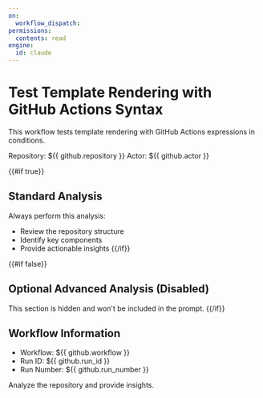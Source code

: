```yaml
---
on:
  workflow_dispatch:
permissions:
  contents: read
engine:
  id: claude
---
```


# Test Template Rendering with GitHub Actions Syntax

This workflow tests template rendering with GitHub Actions expressions in conditions.

Repository: ${{ github.repository }}
Actor: ${{ github.actor }}

{{#if true}}
## Standard Analysis

Always perform this analysis:
- Review the repository structure
- Identify key components
- Provide actionable insights
{{/if}}

{{#if false}}
## Optional Advanced Analysis (Disabled)

This section is hidden and won't be included in the prompt.
{{/if}}

## Workflow Information

- Workflow: ${{ github.workflow }}
- Run ID: ${{ github.run_id }}
- Run Number: ${{ github.run_number }}

Analyze the repository and provide insights.
